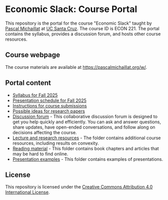 # Economic Slack: Course Portal

This repository is the portal for the course "Economic Slack" taught by [Pascal Michaillat](https://pascalmichaillat.org/) at [UC Santa Cruz](https://www.ucsc.edu). The course ID is ECON 221. The portal contains the syllabus, provides a discussion forum, and hosts other course resources.

## Course webpage

The course materials are available at https://pascalmichaillat.org/w/.

## Portal content

+ [Syllabus for Fall 2025](https://github.com/pmichaillat/economic-slack/blob/main/syllabus.md)
+ [Presentation schedule for Fall 2025](https://github.com/pmichaillat/economic-slack/blob/main/schedule.md)
+ [Instructions for course submissions](https://github.com/pmichaillat/economic-slack/blob/main/github.md)
+ [Possible ideas for research papers](https://github.com/pmichaillat/economic-slack/blob/main/ideas.md)
+ [Discussion forum](https://github.com/pmichaillat/economic-slack/discussions) - This collaborative discussion forum is designed to get you help quickly and efficiently. You can ask and answer questions, share updates, have open-ended conversations, and follow along on decisions affecting the course.
+ [Lecture and research resources](https://github.com/pmichaillat/economic-slack/tree/main/resources) - The folder contains additional course resources, including results on convexity.
+ [Reading material](https://github.com/pmichaillat/economic-slack/tree/main/readings) - This folder contains book chapters and articles that may be hard to find online.
+ [Presentation examples](https://github.com/pmichaillat/economic-slack/tree/main/presentations) - This folder contains examples of presentations.

## License

This repository is licensed under the [Creative Commons Attribution 4.0 International License](http://creativecommons.org/licenses/by/4.0/).